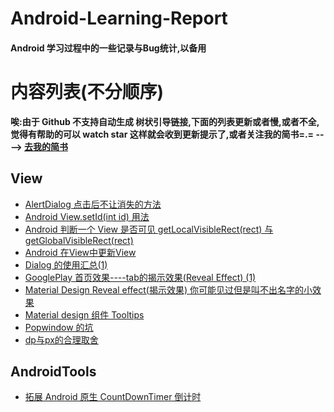 # Android-Learning-Report

#### Android 学习过程中的一些记录与Bug统计,以备用 ####

# 内容列表(不分顺序)
**唉:由于 Github 不支持自动生成 树状引导链接,下面的列表更新或者慢,或者不全,觉得有帮助的可以 watch star 这样就会收到更新提示了,或者关注我的简书=.= ----> [去我的简书](http://www.jianshu.com/u/84b6e43503a5)**

## View
- [AlertDialog 点击后不让消失的方法](https://github.com/didikee/Android-Learning-Report/blob/master/View/AlertDialog%20%E7%82%B9%E5%87%BB%E5%90%8E%E4%B8%8D%E8%AE%A9%E6%B6%88%E5%A4%B1%E7%9A%84%E6%96%B9%E6%B3%95.md)
- [Android View.setId(int id) 用法](https://github.com/didikee/Android-Learning-Report/blob/master/View/Android%20View.setId(int%20id)%20%E7%94%A8%E6%B3%95.md)
- [Android 判断一个 View 是否可见 getLocalVisibleRect(rect) 与 getGlobalVisibleRect(rect)](https://github.com/didikee/Android-Learning-Report/blob/master/View/Android%20%E5%88%A4%E6%96%AD%E4%B8%80%E4%B8%AA%20View%20%E6%98%AF%E5%90%A6%E5%8F%AF%E8%A7%81%20getLocalVisibleRect(rect)%20%E4%B8%8E%20getGlobalVisibleRect(rect).md)
- [Android 在View中更新View](https://github.com/didikee/Android-Learning-Report/blob/master/View/Android%20%E5%9C%A8View%E4%B8%AD%E6%9B%B4%E6%96%B0View.md)
- [Dialog 的使用汇总(1)](https://github.com/didikee/Android-Learning-Report/blob/master/View/Dialog%20%E7%9A%84%E4%BD%BF%E7%94%A8%E6%B1%87%E6%80%BB(1).md)
- [GooglePlay 首页效果----tab的揭示效果(Reveal Effect) (1)](https://github.com/didikee/Android-Learning-Report/blob/master/View/GooglePlay%20%E9%A6%96%E9%A1%B5%E6%95%88%E6%9E%9C----tab%E7%9A%84%E6%8F%AD%E7%A4%BA%E6%95%88%E6%9E%9C(Reveal%20Effect)%20(1).md)
- [Material Design Reveal effect(揭示效果) 你可能见过但是叫不出名字的小效果](https://github.com/didikee/Android-Learning-Report/blob/master/View/Material%20Design%20Reveal%20effect(%E6%8F%AD%E7%A4%BA%E6%95%88%E6%9E%9C)%20%E4%BD%A0%E5%8F%AF%E8%83%BD%E8%A7%81%E8%BF%87%E4%BD%86%E6%98%AF%E5%8F%AB%E4%B8%8D%E5%87%BA%E5%90%8D%E5%AD%97%E7%9A%84%E5%B0%8F%E6%95%88%E6%9E%9C.md)
- [Material design 组件 Tooltips](https://github.com/didikee/Android-Learning-Report/blob/master/View/Material%20design%20%E7%BB%84%E4%BB%B6%20Tooltips.md)
- [Popwindow 的坑](https://github.com/didikee/Android-Learning-Report/blob/master/View/Popwindow%20%E7%9A%84%E5%9D%91.md)
- [dp与px的合理取舍](https://github.com/didikee/Android-Learning-Report/blob/master/View/dp%E4%B8%8Epx%E7%9A%84%E5%90%88%E7%90%86%E5%8F%96%E8%88%8D.md)

## AndroidTools
- [拓展 Android 原生 CountDownTimer 倒计时](https://github.com/didikee/Android-Learning-Report/blob/master/AndroidTools/%E6%8B%93%E5%B1%95%20Android%20%E5%8E%9F%E7%94%9F%20CountDownTimer%20%E5%80%92%E8%AE%A1%E6%97%B6.md)

